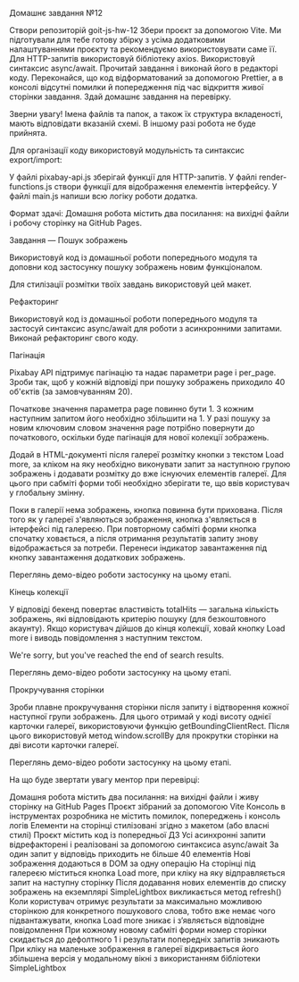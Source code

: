Домашнє завдання №12

Створи репозиторій goit-js-hw-12 Збери проєкт за допомогою Vite. Ми підготували
для тебе готову збірку з усіма додатковими налаштуваннями проєкту та
рекомендуємо використовувати саме її. Для HTTP-запитів використовуй бібліотеку
axios. Використовуй синтаксис async/await. Прочитай завдання і виконай його в
редакторі коду. Переконайся, що код відформатований за допомогою Prettier, а в
консолі відсутні помилки й попередження під час відкриття живої сторінки
завдання. Здай домашнє завдання на перевірку.

Зверни увагу! Імена файлів та папок, а також їх структура вкладеності, мають
відповідати вказаній схемі. В іншому разі робота не буде прийнята.

Для організації коду використовуй модульність та синтаксис export/import:

У файлі pixabay-api.js зберігай функції для HTTP-запитів. У файлі
render-functions.js створи функції для відображення елементів інтерфейсу. У
файлі main.js напиши всю логіку роботи додатка.

Формат здачі: Домашня робота містить два посилання: на вихідні файли і робочу
сторінку на GitHub Pages.

Завдання — Пошук зображень

Використовуй код із домашньої роботи попереднього модуля та доповни код
застосунку пошуку зображень новим функціоналом.

Для стилізації розмітки твоїх завдань використовуй цей макет.

Рефакторинг

Використовуй код із домашньої роботи попереднього модуля та застосуй синтаксис
async/await для роботи з асинхронними запитами. Виконай рефакторинг свого коду.

Пагінація

Pixabay API підтримує пагінацію та надає параметри page і per_page. Зроби так,
щоб у кожній відповіді при пошуку зображень приходило 40 об'єктів (за
замовчуванням 20).

Початкове значення параметра page повинно бути 1. З кожним наступним запитом
його необхідно збільшити на 1. У разі пошуку за новим ключовим словом значення
page потрібно повернути до початкового, оскільки буде пагінація для нової
колекції зображень.

Додай в HTML-документі після галереї розмітку кнопки з текстом Load more, за
кліком на яку необхідно виконувати запит за наступною групою зображень і
додавати розмітку до вже існуючих елементів галереї. Для цього при сабміті форми
тобі необхідно зберігати те, що ввів користувач у глобальну змінну.

Поки в галерії нема зображень, кнопка повинна бути прихована. Після того як у
галереї з'являються зображення, кнопка з'являється в інтерфейсі під галереєю.
При повторному сабміті форми кнопка спочатку ховається, а після отримання
результатів запиту знову відображається за потреби. Перенеси індикатор
завантаження під кнопку завантаження додаткових зображень.

Переглянь демо-відео роботи застосунку на цьому етапі.

Кінець колекції

У відповіді бекенд повертає властивість totalHits — загальна кількість
зображень, які відповідають критерію пошуку (для безкоштовного акаунту). Якщо
користувач дійшов до кінця колекції, ховай кнопку Load more і виводь
повідомлення з наступним текстом.

We're sorry, but you've reached the end of search results.

Переглянь демо-відео роботи застосунку на цьому етапі.

Прокручування сторінки

Зроби плавне прокручування сторінки після запиту і відтворення кожної наступної
групи зображень. Для цього отримай у коді висоту однієї карточки галереї,
використовуючи функцію getBoundingClientRect. Після цього використовуй метод
window.scrollBy для прокрутки сторінки на дві висоти карточки галереї.

Переглянь демо-відео роботи застосунку на цьому етапі.

На що буде звертати увагу ментор при перевірці:

Домашня робота містить два посилання: на вихідні файли і живу сторінку на GitHub
Pages Проєкт зібраний за допомогою Vite Консоль в інструментах розробника не
містить помилок, попереджень і консоль логів Елементи на сторінці стилізовані
згідно з макетом (або власні стилі) Проєкт містить код із попередньої ДЗ Усі
асинхронні запити відрефакторені і реалізовані за допомогою синтаксиса
async/await За один запит у відповідь приходить не більше 40 елементів Нові
зображення додаються в DOM за одну операцію На сторінці під галереєю міститься
кнопка Load more, при кліку на яку відправляється запит на наступну сторінку
Після додавання нових елементів до списку зображень на екземплярі SimpleLightbox
викликається метод refresh() Коли користувач отримує результати за максимально
можливою сторінкою для конкретного пошукового слова, тобто вже немає чого
підвантажувати, кнопка Load more зникає і з’являється відповідне повідомлення
При кожному новому сабміті форми номер сторінки скидається до дефолтного 1 і
результати попередніх запитів зникають При кліку на маленьке зображення в
галереї відкривається його збільшена версія у модальному вікні з використанням
бібліотеки SimpleLightbox
